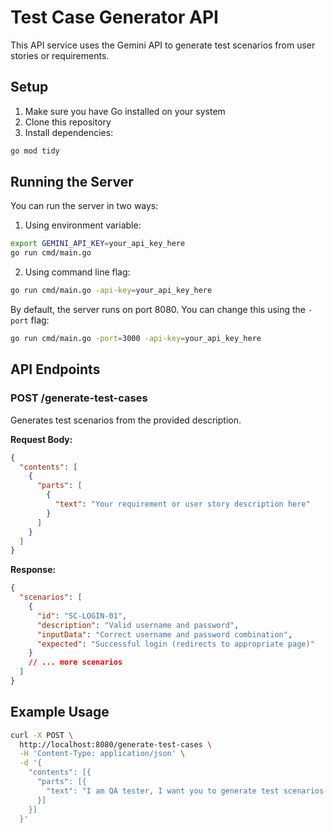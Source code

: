 # Test Case Generator API

This API service uses the Gemini API to generate test scenarios from user stories or requirements.

## Setup

1. Make sure you have Go installed on your system
2. Clone this repository
3. Install dependencies:

```bash
go mod tidy
```

## Running the Server

You can run the server in two ways:

1. Using environment variable:

```bash
export GEMINI_API_KEY=your_api_key_here
go run cmd/main.go
```

2. Using command line flag:

```bash
go run cmd/main.go -api-key=your_api_key_here
```

By default, the server runs on port 8080. You can change this using the `-port` flag:

```bash
go run cmd/main.go -port=3000 -api-key=your_api_key_here
```

## API Endpoints

### POST /generate-test-cases

Generates test scenarios from the provided description.

**Request Body:**

```json
{
  "contents": [
    {
      "parts": [
        {
          "text": "Your requirement or user story description here"
        }
      ]
    }
  ]
}
```

**Response:**

```json
{
  "scenarios": [
    {
      "id": "SC-LOGIN-01",
      "description": "Valid username and password",
      "inputData": "Correct username and password combination",
      "expected": "Successful login (redirects to appropriate page)"
    }
    // ... more scenarios
  ]
}
```

## Example Usage

```bash
curl -X POST \
  http://localhost:8080/generate-test-cases \
  -H 'Content-Type: application/json' \
  -d '{
    "contents": [{
      "parts": [{
        "text": "I am QA tester, I want you to generate test scenarios from following done items from developer: - Implement Login functionality"
      }]
    }]
  }'
```
